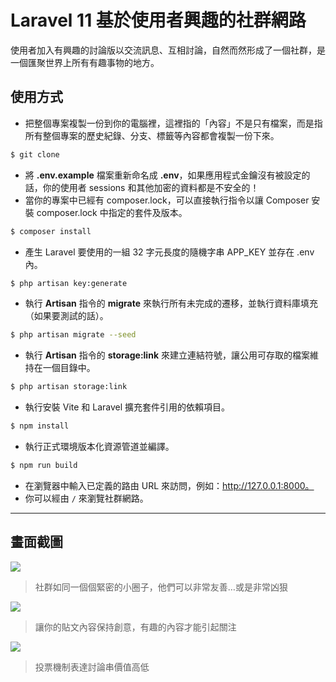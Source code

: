 # Laravel 11 基於使用者興趣的社群網路

使用者加入有興趣的討論版以交流訊息、互相討論，自然而然形成了一個社群，是一個匯聚世界上所有有趣事物的地方。

## 使用方式
- 把整個專案複製一份到你的電腦裡，這裡指的「內容」不是只有檔案，而是指所有整個專案的歷史紀錄、分支、標籤等內容都會複製一份下來。
```sh
$ git clone
```
- 將 __.env.example__ 檔案重新命名成 __.env__，如果應用程式金鑰沒有被設定的話，你的使用者 sessions 和其他加密的資料都是不安全的！
- 當你的專案中已經有 composer.lock，可以直接執行指令以讓 Composer 安裝 composer.lock 中指定的套件及版本。
```sh
$ composer install
```
- 產生 Laravel 要使用的一組 32 字元長度的隨機字串 APP_KEY 並存在 .env 內。
```sh
$ php artisan key:generate
```
- 執行 __Artisan__ 指令的 __migrate__ 來執行所有未完成的遷移，並執行資料庫填充（如果要測試的話）。
```sh
$ php artisan migrate --seed
```
- 執行 __Artisan__ 指令的 __storage:link__ 來建立連結符號，讓公用可存取的檔案維持在一個目錄中。
```sh
$ php artisan storage:link
```
- 執行安裝 Vite 和 Laravel 擴充套件引用的依賴項目。
```sh
$ npm install
```
- 執行正式環境版本化資源管道並編譯。
```sh
$ npm run build
```
- 在瀏覽器中輸入已定義的路由 URL 來訪問，例如：http://127.0.0.1:8000。
- 你可以經由 `/` 來瀏覽社群網路。

----

## 畫面截圖
![](https://i.imgur.com/kHSiMrP.png)
> 社群如同一個個緊密的小圈子，他們可以非常友善…或是非常凶狠

![](https://i.imgur.com/I9uHNxB.png)
> 讓你的貼文內容保持創意，有趣的內容才能引起關注

![](https://i.imgur.com/GzZgGvZ.gif)
> 投票機制表達討論串價值高低
